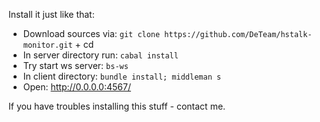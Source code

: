 Install it just like that:

* Download sources via: `git clone https://github.com/DeTeam/hstalk-monitor.git` + cd
* In server directory run: `cabal install`
* Try start ws server: `bs-ws`
* In client directory: `bundle install; middleman s`
* Open: http://0.0.0.0:4567/

If you have troubles installing this stuff - contact me.